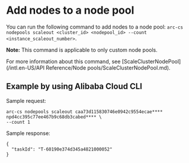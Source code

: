 # Add nodes to a node pool

You can run the following command to add nodes to a node pool: `arc-cs nodepools scaleout <cluster_id> <nodepool_id> --count <instance_scaleout_number>`.

**Note:** This command is applicable to only custom node pools.

For more information about this command, see [ScaleClusterNodePool](/intl.en-US/API Reference/Node pools/ScaleClusterNodePool.md).

## Example by using Alibaba Cloud CLI

Sample request:

```
arc-cs nodepools scaleout caa73d115830746e0942c9554ecae**** npd4cc395c77ee467b9c68db3cabed**** \
--count 1
```

Sample response:

```
{
  "taskId": "T-60190e374d345a4821000052"
}
```


